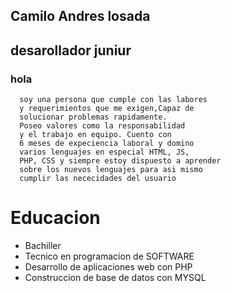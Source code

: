   ## Camilo Andres losada 

  ## desarollador juniur 

  ### hola 
  
      soy una persona que cumple con las labores 
      y requerimientos que me exigen,Capaz de 
      solucionar problemas rapidamente.
      Poseo valores como la responsabilidad
      y el trabajo en equipo. Cuento con 
      6 meses de expeciencia laboral y domino
      varios lenguajes en especial HTML, JS,
      PHP, CSS y siempre estoy dispuesto a aprender
      sobre los nuevos lenguajes para asi mismo
      cumplir las nececidades del usuario 
       
  # Educacion 
  
  + Bachiller
  + Tecnico en programacion de SOFTWARE
  + Desarrollo de aplicaciones web con PHP
  + Construccion de base de datos con MYSQL

      



